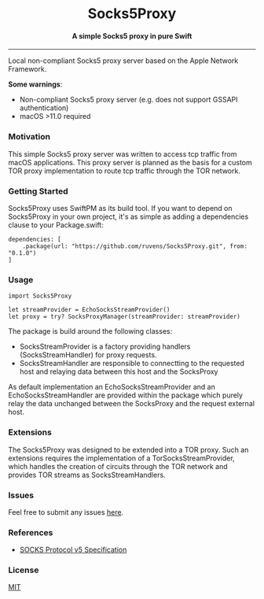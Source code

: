 <h1 align="center">
  Socks5Proxy
</h1>

<h4 align="center">A simple Socks5 proxy in pure Swift</h4>

---

Local non-compliant Socks5 proxy server based on the Apple Network Framework.

**Some warnings**:
- Non-compliant Socks5 proxy server (e.g. does not support GSSAPI authentication)
- macOS >11.0 required 

### Motivation

This simple Socks5 proxy server was written to access tcp traffic from macOS applications. This proxy server is planned as the basis for a custom TOR proxy implementation to route tcp traffic through the TOR network.

### Getting Started

Socks5Proxy uses SwiftPM as its build tool. If you want to depend on Socks5Proxy in your own project, it's as simple as adding a dependencies clause to your Package.swift:

```
dependencies: [
    .package(url: "https://github.com/ruvens/Socks5Proxy.git", from: "0.1.0")
]
```

### Usage

```
import Socks5Proxy

let streamProvider = EchoSocksStreamProvider()
let proxy = try? SocksProxyManager(streamProvider: streamProvider)
```

The package is build around the following classes:
- SocksStreamProvider is a factory providing handlers (SocksStreamHandler) for proxy requests. 
- SocksStreamHandler are responsible to connectting to the requested host and relaying data between this host and the SocksProxy

As default implementation an EchoSocksStreamProvider and an EchoSocksStreamHandler are provided within the package which purely relay the data unchanged between the SocksProxy and the request external host.

### Extensions

The Socks5Proxy was designed to be extended into a TOR proxy.
Such an extensions requires the implementation of a TorSocksStreamProvider, which handles the creation of circuits through the TOR network and provides TOR streams as SocksStreamHandlers.

### Issues

Feel free to submit any issues [here](https://github.com/ruvens/Socks5Proxy/issues).

### References

- [SOCKS Protocol v5 Specification](https://tools.ietf.org/html/rfc1928)

### License

[MIT](https://github.com/ruvens/Socks5Proxy/blob/master/LICENSE.md)
